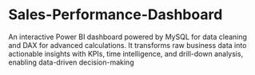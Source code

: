 # Sales-Performance-Dashboard
An interactive Power BI dashboard powered by MySQL for data cleaning and DAX for advanced calculations. It transforms raw business data into actionable insights with KPIs, time intelligence, and drill-down analysis, enabling data-driven decision-making
